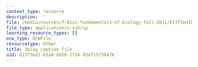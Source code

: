 ```yaml
---
content_type: resource
description: ''
file: /media/courses/7-01sc-fundamentals-of-biology-fall-2011/01773ed1b1a8e010272493af15756470_uDXH6Uu0ghc.srt
file_type: application/x-subrip
learning_resource_types: []
ocw_type: OCWFile
resourcetype: Other
title: 3play caption file
uid: 01773ed1-b1a8-e010-2724-93af15756470
---
```

